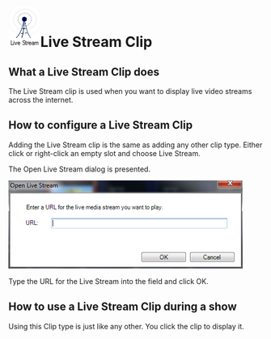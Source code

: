 # ![](../../images/LIveStreamIcon.png)Live Stream Clip

## What a Live Stream Clip does

The Live Stream clip is used when you want to display live video streams across the internet.

## How to configure a Live Stream Clip

Adding the Live Stream clip is the same as adding any other clip type. Either click or right-click an empty slot and choose Live Stream.

The Open Live Stream dialog is presented.

![](../../images/NewItem69.png)

Type the URL for the Live Stream into the field and click OK.

## How to use a Live Stream Clip during a show

Using this Clip type is just like any other. You click the clip to display it.

